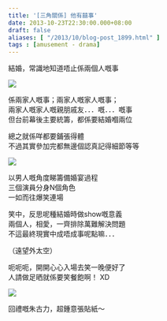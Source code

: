 ```yaml
---
title: '[三角關係] 他有囍事'
date: 2013-10-23T22:30:00.000+08:00
draft: false
aliases: [ "/2013/10/blog-post_1899.html" ]
tags : [amusement - drama]
---
```


結婚，常識地知道唔止係兩個人嘅事

![](/images/ido.jpg)

係兩家人嘅事；兩家人嘅家人嘅事；  
兩家人嘅家人嘅親朋戚友．．．嘅．．．嘅事  
但台前幕後主要統籌，都係要結婚嗰兩位

總之就係咩都要鋪張得體  
不過其實參加完都無邊個認真記得細節等等

![](/images/ido1.jpg)

以男人嘅角度睇籌備婚宴過程  
三個演員分身N個角色  
一如而往爆笑連場

  

笑中，反思呢種結婚時做show嘅意義  
兩個人，相愛，一齊排除萬難解決問題  
不這最終現實中成唔成事呢點嘛．．．

  

（遠望外太空）

  

  

呃呃呃，開開心心入場去笑一晚便好了  
人請做足晒就係要笑餐飽啊！ XD

  

  

![](/images/ido2.jpg)

回禮嘅朱古力，超鍾意張貼紙～

